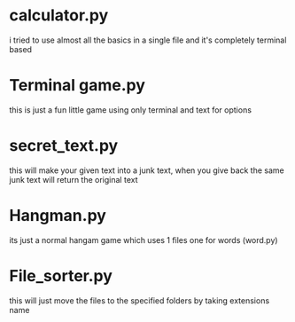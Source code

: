 # calculator.py
i tried to use almost all the basics in a single file and it's completely terminal based
# Terminal game.py
this is just a fun little game using only terminal and text for options
# secret_text.py
this will make your given text into a junk text, when you give back the same junk text will return the original text
# Hangman.py
its just a normal hangam game which uses 1 files one for words (word.py)
# File_sorter.py
this will just move the files to the specified folders by taking extensions name
